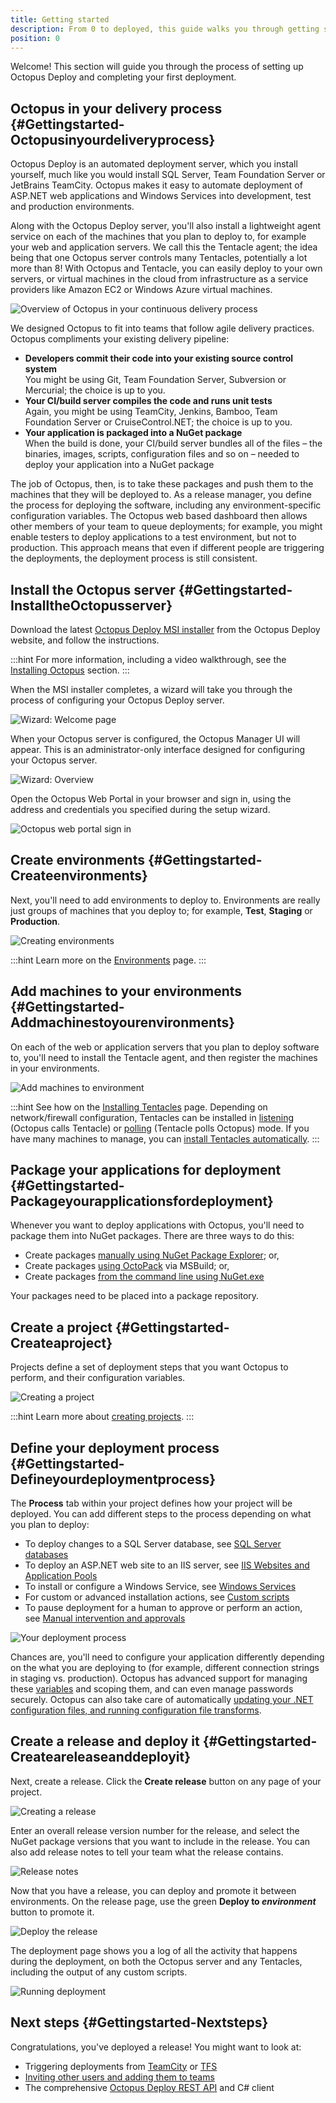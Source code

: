 ```yaml
---
title: Getting started
description: From 0 to deployed, this guide walks you through getting started with Octopus.
position: 0
---
```


Welcome! This section will guide you through the process of setting up Octopus Deploy and completing your first deployment.

## Octopus in your delivery process {#Gettingstarted-Octopusinyourdeliveryprocess}

Octopus Deploy is an automated deployment server, which you install yourself, much like you would install SQL Server, Team Foundation Server or JetBrains TeamCity. Octopus makes it easy to automate deployment of ASP.NET web applications and Windows Services into development, test and production environments.

Along with the Octopus Deploy server, you'll also install a lightweight agent service on each of the machines that you plan to deploy to, for example your web and application servers. We call this the Tentacle agent; the idea being that one Octopus server controls many Tentacles, potentially a lot more than 8! With Octopus and Tentacle, you can easily deploy to your own servers, or virtual machines in the cloud from infrastructure as a service providers like Amazon EC2 or Windows Azure virtual machines.

![Overview of Octopus in your continuous delivery process](/docs/images/3048178/5275670.png "width=800")

We designed Octopus to fit into teams that follow agile delivery practices. Octopus compliments your existing delivery pipeline:

- **Developers commit their code into your existing source control system**  
  You might be using Git, Team Foundation Server, Subversion or Mercurial; the choice is up to you.
- **Your CI/build server compiles the code and runs unit tests**  
  Again, you might be using TeamCity, Jenkins, Bamboo, Team Foundation Server or CruiseControl.NET; the choice is up to you.
- **Your application is packaged into a NuGet package**  
  When the build is done, your CI/build server bundles all of the files – the binaries, images, scripts, configuration files and so on – needed to deploy your application into a NuGet package

The job of Octopus, then, is to take these packages and push them to the machines that they will be deployed to. As a release manager, you define the process for deploying the software, including any environment-specific configuration variables. The Octopus web based dashboard then allows other members of your team to queue deployments; for example, you might enable testers to deploy applications to a test environment, but not to production. This approach means that even if different people are triggering the deployments, the deployment process is still consistent.

## Install the Octopus server {#Gettingstarted-InstalltheOctopusserver}

Download the latest [Octopus Deploy MSI installer](https://octopus.com/downloads) from the Octopus Deploy website, and follow the instructions.

:::hint
For more information, including a video walkthrough, see the [Installing Octopus](/docs/installation/installing-octopus/index.md) section.
:::

When the MSI installer completes, a wizard will take you through the process of configuring your Octopus Deploy server.

![Wizard: Welcome page](/docs/images/3048178/3278212.png "width=500")

When your Octopus server is configured, the Octopus Manager UI will appear. This is an administrator-only interface designed for configuring your Octopus server.

![Wizard: Overview](/docs/images/3048178/3278211.png "width=500")

Open the Octopus Web Portal in your browser and sign in, using the address and credentials you specified during the setup wizard.

![Octopus web portal sign in](/docs/images/3048178/3278210.png "width=500")

## Create environments {#Gettingstarted-Createenvironments}

Next, you'll need to add environments to deploy to. Environments are really just groups of machines that you deploy to; for example, **Test**, **Staging** or **Production**.

![Creating environments](/docs/images/3048178/3278205.png "width=500")

:::hint
Learn more on the [Environments](/docs/key-concepts/environments/index.md) page.
:::

## Add machines to your environments {#Gettingstarted-Addmachinestoyourenvironments}

On each of the web or application servers that you plan to deploy software to, you'll need to install the Tentacle agent, and then register the machines in your environments.

![Add machines to environment](/docs/images/3048178/3278206.png "width=500")

:::hint
See how on the [Installing Tentacles](/docs/installation/installing-tentacles/index.md) page. Depending on network/firewall configuration, Tentacles can be installed in [listening](/docs/installation/installing-tentacles/listening-tentacles.md) (Octopus calls Tentacle) or [polling](/docs/installation/installing-tentacles/polling-tentacles.md) (Tentacle polls Octopus) mode. If you have many machines to manage, you can [install Tentacles automatically](/docs/installation/installing-tentacles/automating-tentacle-installation.md).
:::

## Package your applications for deployment {#Gettingstarted-Packageyourapplicationsfordeployment}

Whenever you want to deploy applications with Octopus, you'll need to package them into NuGet packages. There are three ways to do this:

- Create packages [manually using NuGet Package Explorer](/docs/packaging-applications/nuget-packages/manually.md); or,
- Create packages [using OctoPack](/docs/packaging-applications/nuget-packages/using-octopack/index.md) via MSBuild; or,
- Create packages [from the command line using NuGet.exe](/docs/packaging-applications/nuget-packages/using-nuget.exe.md)

Your packages need to be placed into a package repository.

## Create a project {#Gettingstarted-Createaproject}

Projects define a set of deployment steps that you want Octopus to perform, and their configuration variables.

![Creating a project](/docs/images/3048178/3278204.png "width=500")

:::hint
Learn more about [creating projects](/docs/key-concepts/projects/index.md).
:::

## Define your deployment process {#Gettingstarted-Defineyourdeploymentprocess}

The **Process** tab within your project defines how your project will be deployed. You can add different steps to the process depending on what you plan to deploy:

- To deploy changes to a SQL Server database, see [SQL Server databases](/docs/deploying-applications/sql-server-databases.md)
- To deploy an ASP.NET web site to an IIS server, see [IIS Websites and Application Pools](/docs/deploying-applications/iis-websites-and-application-pools.md)
- To install or configure a Windows Service, see [Windows Services](/docs/deploying-applications/windows-services.md)
- For custom or advanced installation actions, see [Custom scripts](/docs/deploying-applications/custom-scripts/index.md)
- To pause deployment for a human to approve or perform an action, see [Manual intervention and approvals](/docs/deploying-applications/manual-intervention-and-approvals.md)

![Your deployment process](/docs/images/3048178/3278203.png "width=500")

Chances are, you'll need to configure your application differently depending on the what you are deploying to (for example, different connection strings in staging vs. production). Octopus has advanced support for managing these [variables](/docs/deploying-applications/variables/index.md) and scoping them, and can even manage passwords securely. Octopus can also take care of automatically [updating your .NET configuration files, and running configuration file transforms](/docs/deploying-applications/configuration-files/index.md).

## Create a release and deploy it {#Gettingstarted-Createareleaseanddeployit}

Next, create a release. Click the **Create release** button on any page of your project.

![Creating a release](/docs/images/3048178/3278202.png "width=500")

Enter an overall release version number for the release, and select the NuGet package versions that you want to include in the release. You can also add release notes to tell your team what the release contains.

![Release notes](/docs/images/3048178/3278201.png "width=500")

Now that you have a release, you can deploy and promote it between environments. On the release page, use the green **Deploy to *environment*** button to promote it.

![Deploy the release](/docs/images/3048178/3278200.png "width=500")

The deployment page shows you a log of all the activity that happens during the deployment, on both the Octopus server and any Tentacles, including the output of any custom scripts.

![Running deployment](/docs/images/3048178/3278199.png "width=500")

## Next steps {#Gettingstarted-Nextsteps}

Congratulations, you've deployed a release! You might want to look at:

- Triggering deployments from [TeamCity](/docs/api-and-integration/teamcity.md) or [TFS](/docs/api-and-integration/team-foundation-server-tfs.md)
- [Inviting other users and adding them to teams](/docs/administration/managing-users-and-teams/index.md)
- The comprehensive [Octopus Deploy REST API](/docs/api-and-integration/octopus-rest-api.md) and C# client

